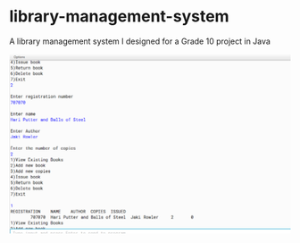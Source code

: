 # library-management-system
A library management system I designed for a Grade 10 project in Java

![alt text](https://raw.githubusercontent.com/pranay-venkatesh/library-management-system/master/Untitled.png)

